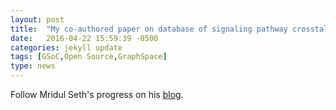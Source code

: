 ```yaml
---
layout: post
title:  "My co-authored paper on database of signaling pathway crosstalk is accepted in database issue of Nucleic Acids Research. The paper title is <i>XTalkDB: A Database of Signaling Pathway Crosstalk</i>."
date:   2016-04-22 15:59:39 -0500
categories: jekyll update
tags: [GSoC,Open Source,GraphSpace]
type: news
---
```





Follow Mridul Seth's progress on his [blog](https://summercode2016.wordpress.com/).
